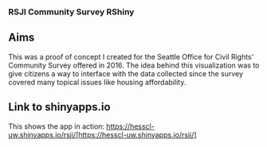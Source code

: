 ### RSJI Community Survey RShiny

## Aims

This was a proof of concept I created for the Seattle Office for Civil Rights' Community Survey offered in 2016. The idea behind this visualization was to give citizens a way to interface with the data collected since the survey covered many topical issues like housing affordability. 

## Link to shinyapps.io

This shows the app in action:
https://hesscl-uw.shinyapps.io/rsji/[https://hesscl-uw.shinyapps.io/rsji/]
